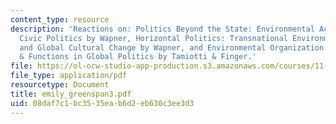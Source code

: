 ```yaml
---
content_type: resource
description: 'Reactions on: Politics Beyond the State: Environmental Activism & World
  Civic Politics by Wapner, Horizontal Politics: Transnational Environmental Activism
  and Global Cultural Change by Wapner, and Environmental Organization: Changing Roles
  & Functions in Global Politics by Tamiotti & Finger.'
file: https://ol-ocw-studio-app-production.s3.amazonaws.com/courses/11-363-civil-society-and-the-environment-spring-2005/08daf7c1bc3535eab6d2eb630c3ee3d3_emily_greenspan3.pdf
file_type: application/pdf
resourcetype: Document
title: emily_greenspan3.pdf
uid: 08daf7c1-bc35-35ea-b6d2-eb630c3ee3d3
---
```

